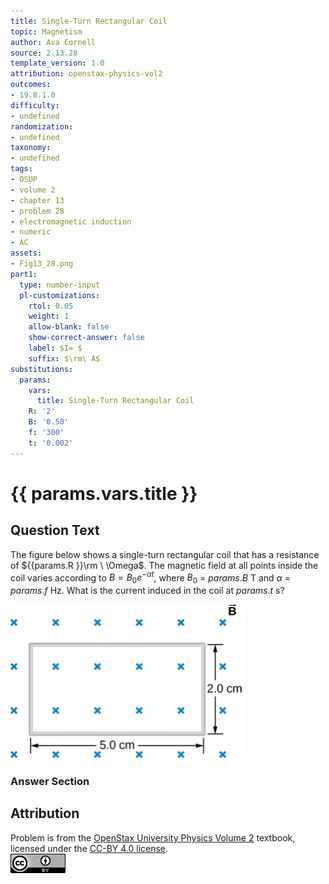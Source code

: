 ```yaml
---
title: Single-Turn Rectangular Coil
topic: Magnetism
author: Ava Cornell
source: 2.13.28
template_version: 1.0
attribution: openstax-physics-vol2
outcomes:
- 19.8.1.0
difficulty:
- undefined
randomization:
- undefined
taxonomy:
- undefined
tags:
- OSUP
- volume 2
- chapter 13
- problem 28
- electromagnetic induction
- numeric
- AC
assets:
- Fig13_28.png
part1:
  type: number-input
  pl-customizations:
    rtol: 0.05
    weight: 1
    allow-blank: false
    show-correct-answer: false
    label: $I= $
    suffix: $\rm\ A$
substitutions:
  params:
    vars:
      title: Single-Turn Rectangular Coil
    R: '2'
    B: '0.50'
    f: '300'
    t: '0.002'
---
```

# {{ params.vars.title }}

## Question Text

The figure below shows a single-turn rectangular coil that has a resistance of ${{params.R }}\rm \ \Omega$. The magnetic field at all points inside the coil varies according to $B=B_0e^{-{\alpha}t}$, where $B_0$ = ${{params.B }}\textrm{ T}$ and $\alpha$ = ${{params.f }}\textrm{ Hz}$. What is the current induced in the coil at ${{params.t }}\textrm{ s}$?

<img src="Fig13_28.png">

### Answer Section

## Attribution

Problem is from the [OpenStax University Physics Volume 2](https://openstax.org/details/books/university-physics-volume-2) textbook, licensed under the [CC-BY 4.0 license](https://creativecommons.org/licenses/by/4.0/).<br>![Image representing the Creative Commons 4.0 BY license.](https://raw.githubusercontent.com/firasm/bits/master/by.png)